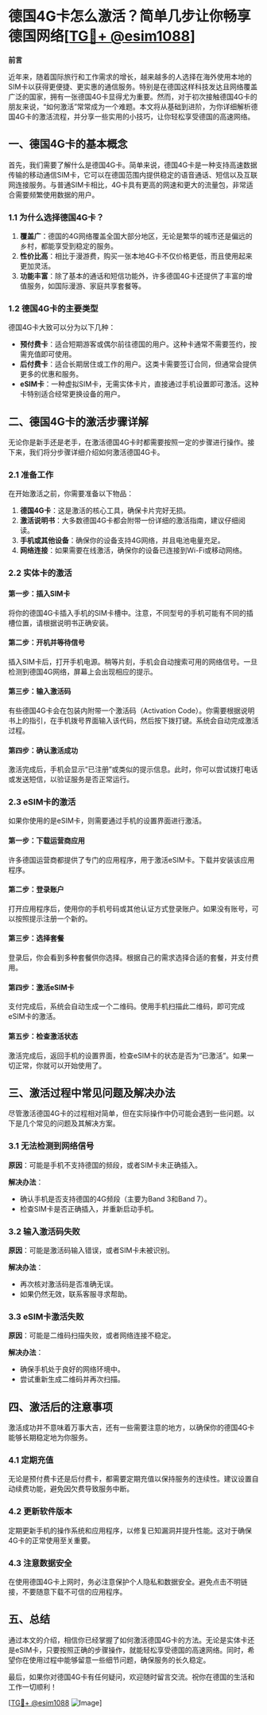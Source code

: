 # 德国4G卡怎么激活？简单几步让你畅享德国网络[[TG💪+ @esim1088](https://t.me/s/esim1088)]

**前言**

近年来，随着国际旅行和工作需求的增长，越来越多的人选择在海外使用本地的SIM卡以获得更便捷、更实惠的通信服务。特别是在德国这样科技发达且网络覆盖广泛的国家，拥有一张德国4G卡显得尤为重要。然而，对于初次接触德国4G卡的朋友来说，“如何激活”常常成为一个难题。本文将从基础到进阶，为你详细解析德国4G卡的激活流程，并分享一些实用的小技巧，让你轻松享受德国的高速网络。

## 一、德国4G卡的基本概念

首先，我们需要了解什么是德国4G卡。简单来说，德国4G卡是一种支持高速数据传输的移动通信SIM卡，它可以在德国范围内提供稳定的语音通话、短信以及互联网连接服务。与普通SIM卡相比，4G卡具有更高的网速和更大的流量包，非常适合需要频繁使用数据的用户。

### 1.1 为什么选择德国4G卡？

1. **覆盖广**：德国的4G网络覆盖全国大部分地区，无论是繁华的城市还是偏远的乡村，都能享受到稳定的服务。
2. **性价比高**：相比于漫游费，购买一张本地4G卡不仅价格更低，而且使用起来更加灵活。
3. **功能丰富**：除了基本的通话和短信功能外，许多德国4G卡还提供了丰富的增值服务，如国际漫游、家庭共享套餐等。

### 1.2 德国4G卡的主要类型

德国4G卡大致可以分为以下几种：

- **预付费卡**：适合短期游客或偶尔前往德国的用户。这种卡通常不需要签约，按需充值即可使用。
- **后付费卡**：适合长期居住或工作的用户。这类卡需要签订合同，但通常会提供更多的优惠和服务。
- **eSIM卡**：一种虚拟SIM卡，无需实体卡片，直接通过手机设置即可激活。这种卡特别适合经常更换设备的用户。

## 二、德国4G卡的激活步骤详解

无论你是新手还是老手，在激活德国4G卡时都需要按照一定的步骤进行操作。接下来，我们将分步骤详细介绍如何激活德国4G卡。

### 2.1 准备工作

在开始激活之前，你需要准备以下物品：

1. **德国4G卡**：这是激活的核心工具，确保卡片完好无损。
2. **激活说明书**：大多数德国4G卡都会附带一份详细的激活指南，建议仔细阅读。
3. **手机或其他设备**：确保你的设备支持4G网络，并且电池电量充足。
4. **网络连接**：如果需要在线激活，确保你的设备已连接到Wi-Fi或移动网络。

### 2.2 实体卡的激活

#### 第一步：插入SIM卡

将你的德国4G卡插入手机的SIM卡槽中。注意，不同型号的手机可能有不同的插槽位置，请根据说明书正确安装。

#### 第二步：开机并等待信号

插入SIM卡后，打开手机电源。稍等片刻，手机会自动搜索可用的网络信号。一旦检测到德国4G网络，屏幕上会出现相应的提示。

#### 第三步：输入激活码

有些德国4G卡会在包装内附带一个激活码（Activation Code）。你需要根据说明书上的指引，在手机拨号界面输入该代码，然后按下拨打键。系统会自动完成激活过程。

#### 第四步：确认激活成功

激活完成后，手机会显示“已注册”或类似的提示信息。此时，你可以尝试拨打电话或发送短信，以验证服务是否正常运行。

### 2.3 eSIM卡的激活

如果你使用的是eSIM卡，则需要通过手机的设置界面进行激活。

#### 第一步：下载运营商应用

许多德国运营商都提供了专门的应用程序，用于激活eSIM卡。下载并安装该应用程序。

#### 第二步：登录账户

打开应用程序后，使用你的手机号码或其他认证方式登录账户。如果没有账号，可以按照提示注册一个新的。

#### 第三步：选择套餐

登录后，你会看到多种套餐供你选择。根据自己的需求选择合适的套餐，并支付费用。

#### 第四步：激活eSIM卡

支付完成后，系统会自动生成一个二维码。使用手机扫描此二维码，即可完成eSIM卡的激活。

#### 第五步：检查激活状态

激活完成后，返回手机的设置界面，检查eSIM卡的状态是否为“已激活”。如果一切正常，你就可以开始使用了。

## 三、激活过程中常见问题及解决办法

尽管激活德国4G卡的过程相对简单，但在实际操作中仍可能会遇到一些问题。以下是几个常见的问题及其解决方案。

### 3.1 无法检测到网络信号

**原因**：可能是手机不支持德国的频段，或者SIM卡未正确插入。

**解决办法**：
- 确认手机是否支持德国的4G频段（主要为Band 3和Band 7）。
- 检查SIM卡是否正确插入，并重新启动手机。

### 3.2 输入激活码失败

**原因**：可能是激活码输入错误，或者SIM卡未被识别。

**解决办法**：
- 再次核对激活码是否准确无误。
- 如果仍然无效，联系客服寻求帮助。

### 3.3 eSIM卡激活失败

**原因**：可能是二维码扫描失败，或者网络连接不稳定。

**解决办法**：
- 确保手机处于良好的网络环境中。
- 尝试重新生成二维码并再次扫描。

## 四、激活后的注意事项

激活成功并不意味着万事大吉，还有一些需要注意的地方，以确保你的德国4G卡能够长期稳定地为你服务。

### 4.1 定期充值

无论是预付费卡还是后付费卡，都需要定期充值以保持服务的连续性。建议设置自动续费功能，避免因欠费导致服务中断。

### 4.2 更新软件版本

定期更新手机的操作系统和应用程序，以修复已知漏洞并提升性能。这对于确保4G卡的正常使用至关重要。

### 4.3 注意数据安全

在使用德国4G卡上网时，务必注意保护个人隐私和数据安全。避免点击不明链接，不要随意下载不可信的应用程序。

## 五、总结

通过本文的介绍，相信你已经掌握了如何激活德国4G卡的方法。无论是实体卡还是eSIM卡，只要按照正确的步骤操作，就能轻松享受德国的高速网络。同时，希望你在使用过程中能够留意一些细节问题，确保服务的长久稳定。

最后，如果你对德国4G卡有任何疑问，欢迎随时留言交流。祝你在德国的生活和工作一切顺利！

[[TG💪+ @esim1088](https://t.me/s/esim1088) ![Image](https://i.postimg.cc/4NQfJmqS/Snipaste-2025-05-13-00-14-12.png)]